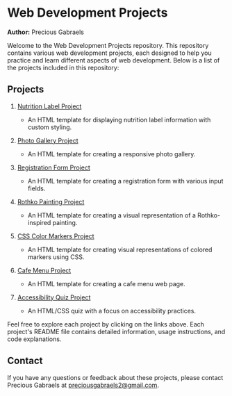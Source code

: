 # Web Development Projects

**Author:** Precious Gabraels

Welcome to the Web Development Projects repository. This repository contains various web development projects, each designed to help you practice and learn different aspects of web development. Below is a list of the projects included in this repository:

## Projects

1. [Nutrition Label Project](blob/main/Nutrition_Label/README.md)
   - An HTML template for displaying nutrition label information with custom styling.
   
2. [Photo Gallery Project](photo_gallery/README.md)
   - An HTML template for creating a responsive photo gallery.

3. [Registration Form Project](registration_form/README.md)
   - An HTML template for creating a registration form with various input fields.

4. [Rothko Painting Project](rothko_painting/README.md)
   - An HTML template for creating a visual representation of a Rothko-inspired painting.

5. [CSS Color Markers Project](css_color_marker/README.md)
   - An HTML template for creating visual representations of colored markers using CSS.

6. [Cafe Menu Project](coffee_shop/README.md)
   - An HTML template for creating a cafe menu web page.

7. [Accessibility Quiz Project](quiz_site/README.md)
   - An HTML/CSS quiz with a focus on accessibility practices.

Feel free to explore each project by clicking on the links above. Each project's README file contains detailed information, usage instructions, and code explanations.

## Contact
If you have any questions or feedback about these projects, please contact Precious Gabraels at [preciousgabraels2@gmail.com](preciousgabraels2@gmail.com).
